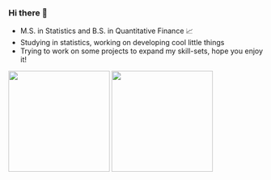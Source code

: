 ### Hi there 👋

* M.S. in Statistics and B.S. in Quantitative Finance 📈
* Studying in statistics, working on developing cool little things
* Trying to work on some projects to expand my skill-sets, hope you enjoy it!


<div class='container'>
 <img height=200 align=top class="img" src="https://github-readme-stats.vercel.app/api?username=hengtseChou&show_icons=true&rank_icon=percentile" />
 <img height=200 align=top class="img" src="https://github-readme-stats.vercel.app/api/top-langs/?username=hengtseChou&layout=donut" />
</div>
